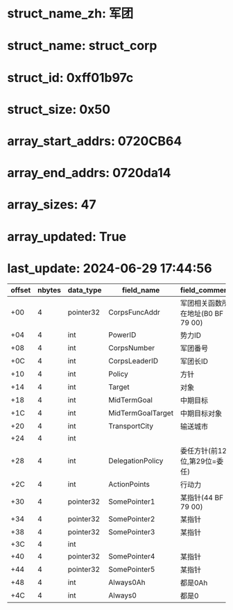 # struct_name_zh: 军团
# struct_name: struct_corp
# struct_id: 0xff01b97c
# struct_size: 0x50
# array_start_addrs: 0720CB64
# array_end_addrs: 0720da14
# array_sizes: 47
# array_updated: True
# last_update: 2024-06-29 17:44:56
| offset | nbytes | data_type | field_name        | field_comment                     |
| ------ | ------ | --------- | ----------------- | --------------------------------- |
| +00    | 4      | pointer32 | CorpsFuncAddr     | 军团相关函数所在地址(B0 BF 79 00) |
| +04    | 4      | int       | PowerID           | 势力ID                            |
| +08    | 4      | int       | CorpsNumber       | 军团番号                          |
| +0C    | 4      | int       | CorpsLeaderID     | 军团长ID                          |
| +10    | 4      | int       | Policy            | 方针                              |
| +14    | 4      | int       | Target            | 对象                              |
| +18    | 4      | int       | MidTermGoal       | 中期目标                          |
| +1C    | 4      | int       | MidTermGoalTarget | 中期目标对象                      |
| +20    | 4      | int       | TransportCity     | 输送城市                          |
| +24    | 4      | int       |                   |                                   |
| +28    | 4      | int       | DelegationPolicy  | 委任方针(前12位,第29位=委任)      |
| +2C    | 4      | int       | ActionPoints      | 行动力                            |
| +30    | 4      | pointer32 | SomePointer1      | 某指针(44 BF 79 00)               |
| +34    | 4      | pointer32 | SomePointer2      | 某指针                            |
| +38    | 4      | pointer32 | SomePointer3      | 某指针                            |
| +3C    | 4      | int       |                   |                                   |
| +40    | 4      | pointer32 | SomePointer4      | 某指针                            |
| +44    | 4      | pointer32 | SomePointer5      | 某指针                            |
| +48    | 4      | int       | Always0Ah         | 都是0Ah                           |
| +4C    | 4      | int       | Always0           | 都是0                             |
